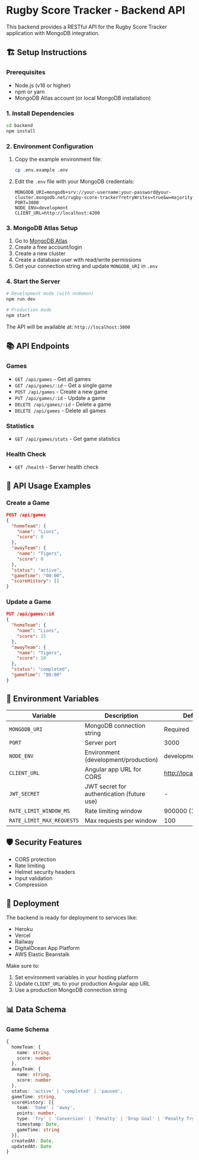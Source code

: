 # Rugby Score Tracker - Backend API

This backend provides a RESTful API for the Rugby Score Tracker application with MongoDB integration.

## 🏗️ Setup Instructions

### Prerequisites

- Node.js (v16 or higher)
- npm or yarn
- MongoDB Atlas account (or local MongoDB installation)

### 1. Install Dependencies

```bash
cd backend
npm install
```

### 2. Environment Configuration

1. Copy the example environment file:

   ```bash
   cp .env.example .env
   ```

2. Edit the `.env` file with your MongoDB credentials:

   ```env
   MONGODB_URI=mongodb+srv://your-username:your-password@your-cluster.mongodb.net/rugby-score-tracker?retryWrites=true&w=majority
   PORT=3000
   NODE_ENV=development
   CLIENT_URL=http://localhost:4200
   ```

### 3. MongoDB Atlas Setup

1. Go to [MongoDB Atlas](https://www.mongodb.com/atlas)
2. Create a free account/login
3. Create a new cluster
4. Create a database user with read/write permissions
5. Get your connection string and update `MONGODB_URI` in `.env`

### 4. Start the Server

```bash
# Development mode (with nodemon)
npm run dev

# Production mode
npm start
```

The API will be available at: `http://localhost:3000`

## 📚 API Endpoints

### Games

- `GET /api/games` - Get all games
- `GET /api/games/:id` - Get a single game
- `POST /api/games` - Create a new game
- `PUT /api/games/:id` - Update a game
- `DELETE /api/games/:id` - Delete a game
- `DELETE /api/games` - Delete all games

### Statistics

- `GET /api/games/stats` - Get game statistics

### Health Check

- `GET /health` - Server health check

## 📝 API Usage Examples

### Create a Game

```json
POST /api/games
{
  "homeTeam": {
    "name": "Lions",
    "score": 0
  },
  "awayTeam": {
    "name": "Tigers",
    "score": 0
  },
  "status": "active",
  "gameTime": "00:00",
  "scoreHistory": []
}
```

### Update a Game

```json
PUT /api/games/:id
{
  "homeTeam": {
    "name": "Lions",
    "score": 15
  },
  "awayTeam": {
    "name": "Tigers",
    "score": 10
  },
  "status": "completed",
  "gameTime": "80:00"
}
```

## 🔧 Environment Variables

| Variable | Description | Default |
|----------|-------------|---------|
| `MONGODB_URI` | MongoDB connection string | Required |
| `PORT` | Server port | 3000 |
| `NODE_ENV` | Environment (development/production) | development |
| `CLIENT_URL` | Angular app URL for CORS | <http://localhost:4200> |
| `JWT_SECRET` | JWT secret for authentication (future use) | - |
| `RATE_LIMIT_WINDOW_MS` | Rate limiting window | 900000 (15 min) |
| `RATE_LIMIT_MAX_REQUESTS` | Max requests per window | 100 |

## 🛡️ Security Features

- CORS protection
- Rate limiting
- Helmet security headers
- Input validation
- Compression

## 🚀 Deployment

The backend is ready for deployment to services like:

- Heroku
- Vercel
- Railway
- DigitalOcean App Platform
- AWS Elastic Beanstalk

Make sure to:

1. Set environment variables in your hosting platform
2. Update `CLIENT_URL` to your production Angular app URL
3. Use a production MongoDB connection string

## 📊 Data Schema

### Game Schema

```typescript
{
  homeTeam: {
    name: string,
    score: number
  },
  awayTeam: {
    name: string,
    score: number
  },
  status: 'active' | 'completed' | 'paused',
  gameTime: string,
  scoreHistory: [{
    team: 'home' | 'away',
    points: number,
    type: 'Try' | 'Conversion' | 'Penalty' | 'Drop Goal' | 'Penalty Try',
    timestamp: Date,
    gameTime: string
  }],
  createdAt: Date,
  updatedAt: Date
}
```
